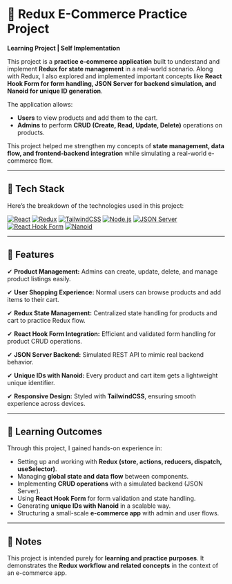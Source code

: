 # 🛒 Redux E-Commerce Practice Project

**Learning Project | Self Implementation**

This project is a **practice e-commerce application** built to understand and implement **Redux for state management** in a real-world scenario. Along with Redux, I also explored and implemented important concepts like **React Hook Form for form handling, JSON Server for backend simulation, and Nanoid for unique ID generation**.

The application allows:

* **Users** to view products and add them to the cart.
* **Admins** to perform **CRUD (Create, Read, Update, Delete)** operations on products.

This project helped me strengthen my concepts of **state management, data flow, and frontend-backend integration** while simulating a real-world e-commerce flow.

---

## 🔧 Tech Stack

Here’s the breakdown of the technologies used in this project:

[![React](https://img.shields.io/badge/React-61DAFB?style=for-the-badge\&logo=react\&logoColor=black)](https://reactjs.org/)
[![Redux](https://img.shields.io/badge/Redux-764ABC?style=for-the-badge\&logo=redux\&logoColor=white)](https://redux.js.org/)
[![TailwindCSS](https://img.shields.io/badge/TailwindCSS-38B2AC?style=for-the-badge\&logo=tailwind-css\&logoColor=white)](https://tailwindcss.com/)
[![Node.js](https://img.shields.io/badge/Node.js-339933?style=for-the-badge\&logo=nodedotjs\&logoColor=white)](https://nodejs.org/)
[![JSON Server](https://img.shields.io/badge/JSON%20Server-000000?style=for-the-badge\&logo=json\&logoColor=white)](https://github.com/typicode/json-server)
[![React Hook Form](https://img.shields.io/badge/React%20Hook%20Form-EC5990?style=for-the-badge\&logo=reacthookform\&logoColor=white)](https://react-hook-form.com/)
[![Nanoid](https://img.shields.io/badge/Nanoid-000000?style=for-the-badge\&logo=npm\&logoColor=white)](https://github.com/ai/nanoid)

---

## 🚀 Features

✔ **Product Management:**
Admins can create, update, delete, and manage product listings easily.

✔ **User Shopping Experience:**
Normal users can browse products and add items to their cart.

✔ **Redux State Management:**
Centralized state handling for products and cart to practice Redux flow.

✔ **React Hook Form Integration:**
Efficient and validated form handling for product CRUD operations.

✔ **JSON Server Backend:**
Simulated REST API to mimic real backend behavior.

✔ **Unique IDs with Nanoid:**
Every product and cart item gets a lightweight unique identifier.

✔ **Responsive Design:**
Styled with **TailwindCSS**, ensuring smooth experience across devices.

---

## 📌 Learning Outcomes

Through this project, I gained hands-on experience in:

* Setting up and working with **Redux (store, actions, reducers, dispatch, useSelector)**.
* Managing **global state and data flow** between components.
* Implementing **CRUD operations** with a simulated backend (JSON Server).
* Using **React Hook Form** for form validation and state handling.
* Generating **unique IDs with Nanoid** in a scalable way.
* Structuring a small-scale **e-commerce app** with admin and user flows.

---

## 📌 Notes

This project is intended purely for **learning and practice purposes**.
It demonstrates the **Redux workflow and related concepts** in the context of an e-commerce app.

